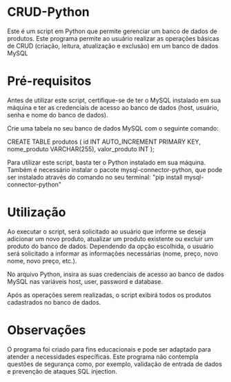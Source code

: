 # CRUD-Python

Este é um script em Python que permite gerenciar um banco de dados de produtos. Este programa permite ao usuário realizar as operações básicas de CRUD (criação, leitura, atualização e exclusão) em um banco de dados MySQL

# Pré-requisitos
Antes de utilizar este script, certifique-se de ter o MySQL instalado em sua máquina e ter as credenciais de acesso ao banco de dados (host, usuário, senha e nome do banco de dados).

Crie uma tabela no seu banco de dados MySQL com o seguinte comando:


CREATE TABLE produtos (
    id INT AUTO_INCREMENT PRIMARY KEY,
    nome_produto VARCHAR(255),
    valor_produto INT
);


Para utilizar este script, basta ter o Python instalado em sua máquina. Também é necessário instalar o pacote mysql-connector-python, que pode ser instalado através do comando no seu terminal: "pip install mysql-connector-python"

# Utilização
Ao executar o script, será solicitado ao usuário que informe se deseja adicionar um novo produto, atualizar um produto existente ou excluir um produto do banco de dados. Dependendo da opção escolhida, o usuário será solicitado a informar as informações necessárias (nome, preço, novo nome, novo preço, etc.).

No arquivo Python, insira as suas credenciais de acesso ao banco de dados MySQL nas variáveis host, user, password e database.


Após as operações serem realizadas, o script exibirá todos os produtos cadastrados no banco de dados.

# Observações
O programa foi criado para fins educacionais e pode ser adaptado para atender a necessidades específicas.
Este programa não contempla questões de segurança como, por exemplo, validação de entrada de dados e prevenção de ataques SQL injection.
